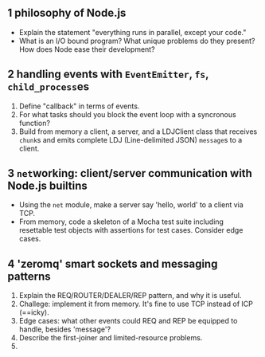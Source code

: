 ## 1 philosophy of Node.js
- Explain the statement "everything runs in parallel, except your code."
- What is an I/O bound program? What unique problems do they present? How does Node ease their development?

## 2 handling events with `EventEmitter`, `fs`, `child_process`es
1. Define "callback" in terms of events.
2. For what tasks should you block the event loop with a syncronous function?
3. Build from memory a client, a server, and a LDJClient class that receives `chunk`s and emits complete LDJ (Line-delimited JSON) `message`s to a client.

## 3 `net`working: client/server communication with Node.js builtins
- Using the `net` module, make a server say 'hello, world' to a client via TCP.
- From memory, code a skeleton of a Mocha test suite including resettable test objects with assertions for test cases. Consider edge cases.

## 4 'zeromq' smart sockets and messaging patterns
1. Explain the REQ/ROUTER/DEALER/REP pattern, and why it is useful.
2. Challege: implement it from memory. It's fine to use TCP instead of ICP (==icky).
3. Edge cases: what other events could REQ and REP be equipped to handle, besides 'message'?
4. Describe the first-joiner and limited-resource problems.
5. 